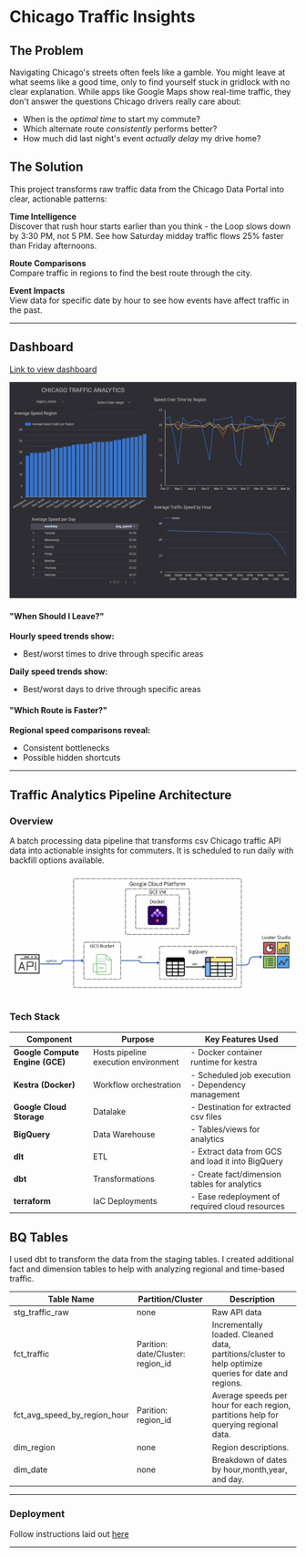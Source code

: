 # Chicago Traffic Insights  

## The Problem  
Navigating Chicago's streets often feels like a gamble. You might leave at what seems like a good time, only to find yourself stuck in gridlock with no clear explanation. While apps like Google Maps show real-time traffic, they don't answer the questions Chicago drivers really care about:  
- When is the *optimal time* to start my commute?  
- Which alternate route *consistently* performs better?
- How much did last night's event *actually delay* my drive home?  

## The Solution  
This project transforms raw traffic data from the Chicago Data Portal into clear, actionable patterns:  

**Time Intelligence**  
Discover that rush hour starts earlier than you think - the Loop slows down by 3:30 PM, not 5 PM. See how Saturday midday traffic flows 25% faster than Friday afternoons.  

**Route Comparisons**  
Compare traffic in regions to find the best route through the city.

**Event Impacts**  
View data for specific date by hour to see how events have affect traffic in the past.

---

## Dashboard

[Link to view dashboard](https://lookerstudio.google.com/reporting/c6637050-b11f-45ce-b5f3-87fe0f37bda5)

![alt text](images/dashboard.png)

#### "When Should I Leave?"  
**Hourly speed trends show:**  
- Best/worst times to drive through specific areas  

**Daily speed trends show:**  
- Best/worst days to drive through specific areas  

#### "Which Route is Faster?"  
**Regional speed comparisons reveal:**  
- Consistent bottlenecks
- Possible hidden shortcuts

---

## Traffic Analytics Pipeline Architecture

### Overview
A batch processing data pipeline that transforms csv Chicago traffic API data into actionable insights for commuters. It is scheduled to run daily with backfill options available.

![alt text](images/diagram.png)

### Tech Stack

| Component              | Purpose                                                                 | Key Features Used                     |
|------------------------|-------------------------------------------------------------------------|---------------------------------------|
| **Google Compute Engine (GCE)** | Hosts pipeline execution environment                                  | - Docker container runtime for kestra            |
| **Kestra (Docker)**     | Workflow orchestration                                                 | - Scheduled job execution<br>- Dependency management |
| **Google Cloud Storage**     | Datalake                                               | - Destination for extracted csv files |
| **BigQuery**     | Data Warehouse                                              | - Tables/views for analytics  |
| **dlt**     | ETL                                             | - Extract data from GCS and load it into BigQuery  |
| **dbt**     | Transformations                                             | - Create fact/dimension tables for analytics  |
| **terraform**     | IaC Deployments                                             | - Ease redeployment of required cloud resources  |

## BQ Tables

I used dbt to transform the data from the staging tables. I created additional fact and dimension tables to help with analyzing regional and time-based traffic.

| Table Name          | Partition/Cluster       | Description                          |
|---------------------|-------------------------|--------------------------------------|
| stg_traffic_raw     | none                    | Raw API data                         |
| fct_traffic                 | Parition: date/Cluster: region_id  | Incrementally loaded. Cleaned data, partitions/cluster to help optimize queries for date and regions.  |
| fct_avg_speed_by_region_hour            | Parition: region_id | Average speeds per hour for each region, partitions help for querying regional data.|
| dim_region                 | none                    | Region descriptions.                                  |
| dim_date                 | none                    | Breakdown of dates by hour,month,year, and day.                                 |

---

### Deployment

Follow instructions laid out [here](instructions.txt)

---

